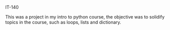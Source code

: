 IT-140

This was a project in my intro to python course, the objective was to solidify topics in the course, such as loops, lists and dictionary.
